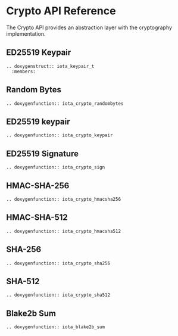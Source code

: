 # Crypto API Reference

The Crypto API provides an abstraction layer with the cryptography implementation.

## ED25519 Keypair

```{eval-rst}
.. doxygenstruct:: iota_keypair_t
  :members:
```

## Random Bytes

```{eval-rst}
.. doxygenfunction:: iota_crypto_randombytes
```

## ED25519 keypair

```{eval-rst}
.. doxygenfunction:: iota_crypto_keypair
```

## ED25519 Signature

```{eval-rst}
.. doxygenfunction:: iota_crypto_sign
```

## HMAC-SHA-256

```{eval-rst}
.. doxygenfunction:: iota_crypto_hmacsha256
```

## HMAC-SHA-512

```{eval-rst}
.. doxygenfunction:: iota_crypto_hmacsha512
```

## SHA-256

```{eval-rst}
.. doxygenfunction:: iota_crypto_sha256
```

## SHA-512

```{eval-rst}
.. doxygenfunction:: iota_crypto_sha512
```

## Blake2b Sum

```{eval-rst}
.. doxygenfunction:: iota_blake2b_sum
```

